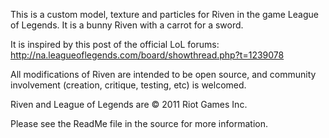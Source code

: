 This is a custom model, texture and particles for Riven in the game League of Legends. It is a bunny Riven with a carrot for a sword.

It is inspired by this post of the official LoL forums: http://na.leagueoflegends.com/board/showthread.php?t=1239078

All modifications of Riven are intended to be open source, and community involvement (creation, critique, testing, etc) is welcomed.

Riven and League of Legends are © 2011 Riot Games Inc.

Please see the ReadMe file in the source for more information.